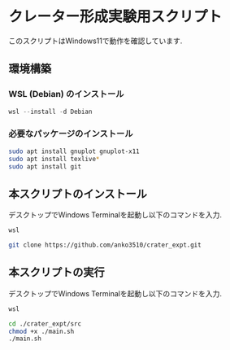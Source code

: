 # クレーター形成実験用スクリプト
このスクリプトはWindows11で動作を確認しています.
## 環境構築
### WSL (Debian) のインストール
```PowerShell
wsl --install -d Debian
```

### 必要なパッケージのインストール
```bash
sudo apt install gnuplot gnuplot-x11
sudo apt install texlive*
sudo apt install git
```

## 本スクリプトのインストール
デスクトップでWindows Terminalを起動し以下のコマンドを入力.
```PowerShell
wsl
```
```bash
git clone https://github.com/anko3510/crater_expt.git
```

## 本スクリプトの実行
デスクトップでWindows Terminalを起動し以下のコマンドを入力.
```PowerShell
wsl
```
```bash
cd ./crater_expt/src
chmod +x ./main.sh
./main.sh
```
